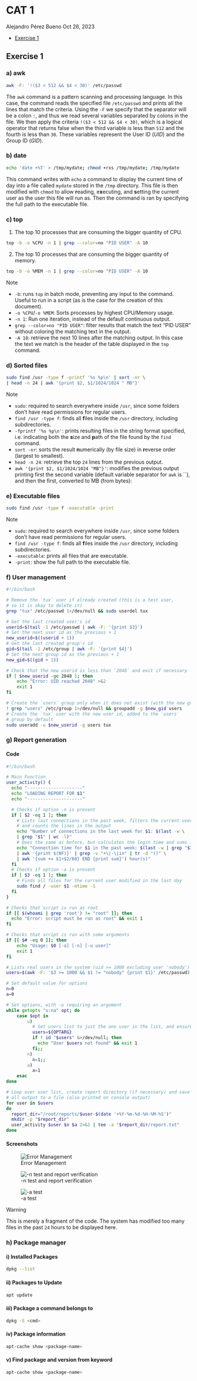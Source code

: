 # CAT 1
Alejandro Pérez Bueno
Oct 26, 2023

- [Exercise 1](#exercise-1)



## Exercise 1

### a) awk

``` bash
awk -F: '!($3 < 512 && $4 < 30)' /etc/passwd
```

The `awk` command is a pattern scanning and processing language. In this
case, the command reads the specified file `/etc/passwd` and prints all
the lines that match the criteria. Using the `-F` we specify that the
separator will be a colon `:`, and thus we read several variables
separated by colons in the file. We then apply the criteria
`!($3 < 512 && $4 < 30)`, which is a logical operator that returns false
when the third variable is less than `512` and the fourth is less than
`30`. These variables represent the User ID (*UID*) and the Group ID
(*GID*).

### b) date

``` bash
echo 'date +%T' > /tmp/mydate; chmod +rxs /tmp/mydate; /tmp/mydate
```

This command writes with `echo` a command to display the current time of
day into a file called `mydate` stored in the `/tmp` directory. This
file is then modified with `chmod` to allow **r**eading, e**x**ecuting,
and **s**etting the current user as the user this file will run as. Then
the command is ran by specifying the full path to the executable file.

### c) top

1.  The top 10 processes that are consuming the bigger quantity of CPU.

``` bash
top -b -o %CPU -n 1 | grep --color=no "PID USER" -A 10
```

2.  The top 10 processes that are consuming the bigger quantity of
    memory.

``` bash
top -b -o %MEM -n 1 | grep --color=no "PID USER" -A 10
```

> [!NOTE]
>
> - `-b`: runs `top` in batch mode, preventing any input to the command.
>   Useful to run in a script (as is the case for the creation of this
>   document).
> - `-o %CPU`/`-o %MEM`: Sorts processes by highest CPU/Memory usage.
> - `-n 1`: Run one iteration, instead of the default continuous output.
> - `grep --color=no "PID USER"`: filter results that match the text
>   “PID USER” without coloring the matching text in the output.
> - `-A 10`: retrieve the next 10 lines after the matching output. In
>   this case the text we match is the header of the table displayed in
>   the `top` command.

### d) Sorted files

``` bash
sudo find /usr -type f -printf '%s %p\n' | sort -nr \
| head -n 24 | awk '{print $2, $1/1024/1024 " MB"}'
```

> [!NOTE]
>
> - `sudo`: required to search everywhere inside `/usr`, since some
>   folders don’t have read permissions for regular users.
> - `find /usr -type f`: finds all **f**iles inside the `/usr`
>   directory, including subdirectories.
> - `-fprintf '%s %p\n'`: prints resulting files in the string format
>   specified, i.e. indicating both the **s**ize and **p**ath of the
>   file found by the `find` command.
> - `sort -nr`: sorts the result **n**umerically (by file size) in
>   **r**everse order (largest to smallest).
> - `head -n 24`: retrieve the top `24` lines from the previous output.
> - `awk '{print $2, $1/1024/1024 "MB"}'`: modifies the previous output
>   printing first the second variable (default variable separator for
>   `awk` is ``), and then the first, converted to MB (from bytes):

### e) Executable files

``` bash
sudo find /usr -type f -executable -print
```

> [!NOTE]
>
> - `sudo`: required to search everywhere inside `/usr`, since some
>   folders don’t have read permissions for regular users.
> - `find /usr -type f`: finds all **f**iles inside the `/usr`
>   directory, including subdirectories.
> - `-executable`: prints all files that are executable.
> - `-print`: show the full path to the executable file.



### f) User management

``` bash
#!/bin/bash

# Remove the `tux` user if already created (this is a test user,
# so it is okay to delete it)
grep "tux" /etc/passwd 1>/dev/null && sudo userdel tux

# Get the last created user's id
userid=$(tail -1 /etc/passwd | awk -F: '{print $3}')
# Set the next user id as the previous + 1
new_userid=$((userid + 1))
# Get the last created group's id
gid=$(tail -1 /etc/group | awk -F: '{print $4}')
# Set the next group id as the previous + 1
new_gid=$((gid + 1))

# Check that the new userid is less than `2048` and exit if necessary
if [ $new_userid -ge 2048 ]; then
    echo "Error: UID reached 2048" >&2
    exit 1
fi

# Create the `users` group only when it does not exist (with the new group id)
! grep "users" /etc/group 1>/dev/null && groupadd -g $new_gid users
# Create the `tux` user with the new user id, added to the `users`
# group by default
sudo useradd -u $new_userid -g users tux
```

### g) Report generation

#### Code

``` bash
#!/bin/bash

# Main Function
user_activity() {
  echo "---------------------"
  echo "LOADING REPORT FOR $1"
  echo "---------------------"

  # Checks if option -n is present
  if [ $2 -eq 1 ]; then
    # Lists last connections in the past week, filters the current user,
    # and counts the lines in the output
    echo "Number of connections in the last week for $1: $(last -w \
    | grep "$1" | wc -l)"
    # Does the same as before, but calculates the login time and sums it
    echo "Connection time for $1 in the past week: $(last -w | grep "$1" \
    | awk '{print $(NF)}' | grep -v "+\|-\|in" | tr -d "()" \
    | awk '{sum += $1+$2/60} END {print sum}') hour(s)"
  fi
  # Checks if option -a is present
  if [ $3 -eq 1 ]; then
    # Finds all files for the current user modified in the last day
    sudo find / -user $1 -mtime -1
  fi
}

# Checks that script is run as root
if [[ $(whoami | grep 'root') != "root" ]]; then
  echo "Error: script must be run as root" && exit 1
fi

# Checks that script is run with some arguments
if [[ $# -eq 0 ]]; then
    echo "Usage: $0 [-a] [-n] [-u user]"  
    exit 1
fi

# Lists real users in the system (uid >= 1000 excluding user 'nobody')
users=$(awk -F: '$3 >= 1000 && $1 != "nobody" {print $1}' /etc/passwd)

# Set default value for options
n=0
a=0

# Set options, with -u requiring an argument
while getopts "u:na" opt; do  
    case $opt in  
        u)
          # Set users list to just the one user in the list, and ensure it exists
          users=${OPTARG}
          if ! id "$users" &>/dev/null; then  
            echo "User $users not found" && exit 1
          fi;;
        n)
          n=1;;
        a)
          a=1
    esac
done

# Loop over user list, create report directory (if necessary) and save
# all output to a file (also printed on console output)
for user in $users
do
  report_dir="/root/reports/$user-$(date '+%Y-%m-%d-%H-%M-%S')"
  mkdir -p "$report_dir"
  user_activity $user $n $a 2>&1 | tee -a "$report_dir/report.txt"
done
```



#### Screenshots

<figure>
<img src="./img/errors.png" alt="Error Management" />
<figcaption aria-hidden="true">Error Management</figcaption>
</figure>

<figure>
<img src="./img/report.png" alt="-n test and report verification" />
<figcaption aria-hidden="true">-n test and report
verification</figcaption>
</figure>

<figure>
<img src="./img/modified.png" alt="-a test" />
<figcaption aria-hidden="true">-a test</figcaption>
</figure>

> [!WARNING]
>
> This is merely a fragment of the code. The system has modified too
> many files in the past `24` hours to be displayed here.

### h) Package manager

#### i) Installed Packages

``` bash
dpkg --list
```

#### ii) Packages to Update

``` bash
apt update
```

#### iii) Package a command belongs to

``` bash
dpkg -S <cmd>
```

#### iv) Package information

``` bash
apt-cache show <package-name>
```

#### v) Find package and version from keyword

``` bash
apt-cache show <package-name>
```

